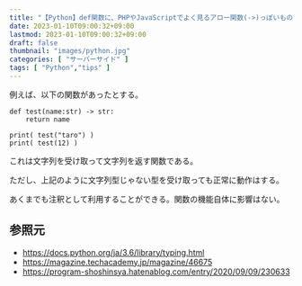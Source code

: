 ```yaml
---
title: "【Python】def関数に、PHPやJavaScriptでよく見るアロー関数(->)っぽいものはアノテーション"
date: 2023-01-10T09:00:32+09:00
lastmod: 2023-01-10T09:00:32+09:00
draft: false
thumbnail: "images/python.jpg"
categories: [ "サーバーサイド" ]
tags: [ "Python","tips" ]
---
```


例えば、以下の関数があったとする。


    def test(name:str) -> str:
        return name
    
    print( test("taro") )
    print( test(12) )
    

これは文字列を受け取って文字列を返す関数である。

ただし、上記のように文字列型じゃない型を受け取っても正常に動作はする。

あくまでも注釈として利用することができる。関数の機能自体に影響はない。


## 参照元

- https://docs.python.org/ja/3.6/library/typing.html
- https://magazine.techacademy.jp/magazine/46675
- https://program-shoshinsya.hatenablog.com/entry/2020/09/09/230633

